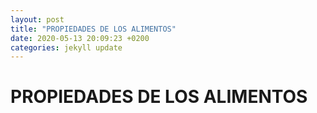 ```yaml
---
layout: post
title: "PROPIEDADES DE LOS ALIMENTOS"
date: 2020-05-13 20:09:23 +0200
categories: jekyll update
---
```


# PROPIEDADES DE LOS ALIMENTOS
